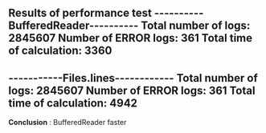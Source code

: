 Results of performance test
----------BufferedReader----------
Total number of logs: 2845607
Number of ERROR logs: 361
Total time of calculation: 3360
----------------------------------
-----------Files.lines------------
Total number of logs: 2845607
Number of ERROR logs: 361
Total time of calculation: 4942
----------------------------------

__Conclusion__ : BufferedReader faster